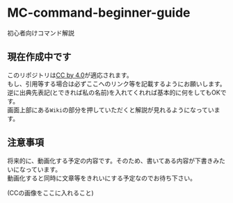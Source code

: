 # MC-command-beginner-guide
初心者向けコマンド解説
## 現在作成中です

このリポジトリは[CC by 4.0](https://creativecommons.org/licenses/by/4.0/deed.ja)が適応されます。  
もし、引用等する場合は必ずここへのリンク等を記載するようにお願いします。  
逆に出典先表記(とできれば私の名前)を入れてくれれば基本的に何をしてもOKです。  
画面上部にある`Wiki`の部分を押していただくと解説が見れるようになっています。  

## 注意事項
将来的に、動画化する予定の内容です。そのため、書いてある内容が下書きみたいになっています。  
動画化すると同時に文章等をきれいにする予定なのでお待ち下さい。  

(CCの画像をここに入れること)  
